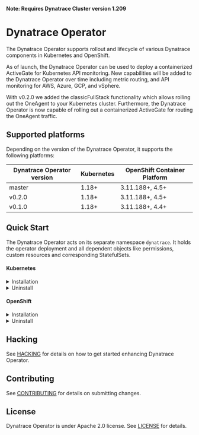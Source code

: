 **Note: Requires Dynatrace Cluster version 1.209**

# Dynatrace Operator

The Dynatrace Operator supports rollout and lifecycle of various Dynatrace components in Kubernetes and OpenShift.

As of launch, the Dynatrace Operator can be used to deploy a containerized ActiveGate for Kubernetes API monitoring. New
capabilities will be added to the Dynatrace Operator over time including metric routing, and API monitoring for AWS,
Azure, GCP, and vSphere.

With v0.2.0 we added the classicFullStack functionality which allows rolling out the OneAgent to your Kubernetes
cluster. Furthermore, the Dynatrace Operator is now capable of rolling out a containerized ActiveGate for routing the
OneAgent traffic.

## Supported platforms

Depending on the version of the Dynatrace Operator, it supports the following platforms:

| Dynatrace Operator version | Kubernetes | OpenShift Container Platform               |
| -------------------------- | ---------- | ------------------------------------------ |
| master                     | 1.18+      | 3.11.188+, 4.5+                            |
| v0.2.0                     | 1.18+      | 3.11.188+, 4.5+                            |
| v0.1.0                     | 1.18+      | 3.11.188+, 4.4+                            |

## Quick Start

The Dynatrace Operator acts on its separate namespace `dynatrace`. It holds the operator deployment and all dependent
objects like permissions, custom resources and corresponding StatefulSets.

#### Kubernetes

<details><summary>Installation</summary>

To create the namespace and apply the operator run the following commands

```sh
$ kubectl create namespace dynatrace
$ kubectl apply -f https://github.com/Dynatrace/dynatrace-operator/releases/latest/download/kubernetes.yaml
```

A secret holding tokens for authenticating to the Dynatrace cluster needs to be created upfront. Create access tokens of
type *Dynatrace API* and *Platform as a Service* and use its values in the following commands respectively. For
assistance please refere
to [Create user-generated access tokens](https://www.dynatrace.com/support/help/get-started/introduction/why-do-i-need-an-access-token-and-an-environment-id/#create-user-generated-access-tokens)
.

```sh
$ kubectl -n dynatrace create secret generic dynakube --from-literal="apiToken=DYNATRACE_API_TOKEN" --from-literal="paasToken=PLATFORM_AS_A_SERVICE_TOKEN"
```

#### Create `DynaKube` custom resource for ActiveGate rollout

The rollout of Dynatrace ActiveGate is governed by a custom resource of type `DynaKube`. This custom resource will
contain parameters for various Dynatrace capabilities (API monitoring, routing, etc.)

Note: `.spec.tokens` denotes the name of the secret holding access tokens. If not specified Dynatrace Operator searches
for a secret called like the DynaKube custom resource `.metadata.name`.

```yaml
apiVersion: dynatrace.com/v1alpha1
kind: DynaKube
metadata:
  name: dynakube
  namespace: dynatrace
spec:
  # dynatrace api url including `/api` path at the end
  # either set ENVIRONMENTID to the proper tenant id or change the apiUrl as a whole, e.q. for Managed
  #
  apiUrl: https://ENVIRONMENTID.live.dynatrace.com/api

  # name of secret holding `apiToken` and `paasToken`
  # if unset, name of custom resource is used
  #
  # tokens: ""

  # Enables and configures an ActiveGate instance that allows monitoring
  # of Kubernetes environments
  #
  kubernetesMonitoring:
    #   Enable Kubernetes monitoring functionality
    #
    enabled: true
```

This is the most basic configuration for the DynaKube object. In case you want to have adjustments please have a look
at [our DynaKube Custom Resource example](https://raw.githubusercontent.com/Dynatrace/dynatrace-operator/master/config/samples/cr.yaml)
. Save this to cr.yaml and apply it to your cluster.

```sh
$ kubectl apply -f cr.yaml
```

</details>
<details><summary>Uninstall</summary>

## Uninstall dynatrace-operator

Remove DynaKube custom resources and clean-up all remaining Dynatrace Operator specific objects:

```sh
$ kubectl delete -n dynatrace dynakube --all
$ kubectl delete -f https://github.com/Dynatrace/dynatrace-operator/releases/latest/download/kubernetes.yaml
```

</details>

#### OpenShift

<details><summary>Installation</summary>

To create the namespace and apply the operator run the following commands

```sh
$ oc adm new-project --node-selector="" dynatrace
$ oc apply -f https://github.com/Dynatrace/dynatrace-operator/releases/latest/download/openshift.yaml
```

A secret holding tokens for authenticating to the Dynatrace cluster needs to be created upfront. Create access tokens of
type *Dynatrace API* and *Platform as a Service* and use its values in the following commands respectively. For
assistance please refere
to [Create user-generated access tokens](https://www.dynatrace.com/support/help/get-started/introduction/why-do-i-need-an-access-token-and-an-environment-id/#create-user-generated-access-tokens)
.

```sh
$ oc -n dynatrace create secret generic dynakube --from-literal="apiToken=DYNATRACE_API_TOKEN" --from-literal="paasToken=PLATFORM_AS_A_SERVICE_TOKEN"
```

#### Create `DynaKube` custom resource for ActiveGate rollout

The rollout of Dynatrace ActiveGate is governed by a custom resource of type `DynaKube`.

Note: `.spec.tokens` denotes the name of the secret holding access tokens. If not specified Dynatrace Operator searches
for a secret called like the DynaKube custom resource `.metadata.name`.

```yaml
apiVersion: dynatrace.com/v1alpha1
kind: DynaKube
metadata:
  name: dynakube
  namespace: dynatrace
spec:
  # dynatrace api url including `/api` path at the end
  # either set ENVIRONMENTID to the proper tenant id or change the apiUrl as a whole, e.q. for Managed
  #
  apiUrl: https://ENVIRONMENTID.live.dynatrace.com/api

  # name of secret holding `apiToken` and `paasToken`
  # if unset, name of custom resource is used
  #
  # tokens: ""

  # Enables and configures an ActiveGate instance that allows monitoring
  # of Kubernetes environments
  #
  kubernetesMonitoring:
    #   Enable Kubernetes monitoring functionality
    #
    enabled: true
```

This is the most basic configuration for the DynaKube object. In case you want to have adjustments please have a look
at [our DynaKube Custom Resource example](https://raw.githubusercontent.com/Dynatrace/dynatrace-operator/master/config/samples/cr.yaml)
. Save this to cr.yaml and apply it to your cluster.

```sh
$ oc apply -f cr.yaml
```

</details>
<details><summary>Uninstall</summary>

## Uninstall dynatrace-operator

Remove DynaKube custom resources and clean-up all remaining Dynatrace Operator specific objects:

```sh
$ oc delete -n dynatrace dynakube --all
$ oc delete -f https://github.com/Dynatrace/dynatrace-operator/releases/latest/download/openshift.yaml
```

</details>

## Hacking

See [HACKING](HACKING.md) for details on how to get started enhancing Dynatrace Operator.

## Contributing

See [CONTRIBUTING](CONTRIBUTING.md) for details on submitting changes.

## License

Dynatrace Operator is under Apache 2.0 license. See [LICENSE](LICENSE) for details.
